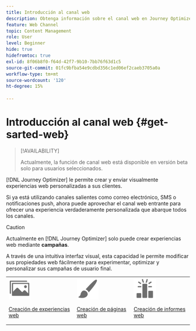 ```yaml
---
title: Introducción al canal web
description: Obtenga información sobre el canal web en Journey Optimizer
feature: Web Channel
topic: Content Management
role: User
level: Beginner
hide: true
hidefromtoc: true
exl-id: 8f06b8f0-f64d-42f7-9b10-7bb76f63d1c5
source-git-commit: 01fc9bfba54e9cdbd356c1ed06ef2caeb3705a0a
workflow-type: tm+mt
source-wordcount: '120'
ht-degree: 15%

---
```


# Introducción al canal web {#get-sarted-web}

>[!AVAILABILITY]
>
>Actualmente, la función de canal web está disponible en versión beta solo para usuarios seleccionados.

[!DNL Journey Optimizer] le permite crear y enviar visualmente experiencias web personalizadas a sus clientes.

Si ya está utilizando canales salientes como correo electrónico, SMS o notificaciones push, ahora puede aprovechar el canal web entrante para ofrecer una experiencia verdaderamente personalizada que abarque todos los canales.

>[!CAUTION]
>
>Actualmente en [!DNL Journey Optimizer] solo puede crear experiencias web mediante **campañas**.

A través de una intuitiva interfaz visual, esta capacidad le permite modificar sus propiedades web fácilmente para experimentar, optimizar y personalizar sus campañas de usuario final.

<!--
[Learn more on web channel in this video](#video)
-->

<table>
<tr>
<td><img src="../assets/do-not-localize/icon_assets.svg" width="60px"><p><a href="create-web.md">Creación de experiencias web</a></p></td>
<td><img src="../assets/do-not-localize/icon_design.svg" width="60px"><p><a href="author-web.md">Creación de páginas web</a></p></td>
<td><img src="../assets/do-not-localize/monitor.svg" width="60px"><p><a href="web-report.md">Creación de informes web</a></p></td>
</tr>
</table>

<!--
## How-to video{#video}

The video below shows how to 

>[!VIDEO]()
-->
